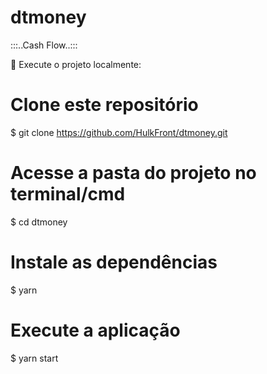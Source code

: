 # dtmoney
:::..Cash Flow..:::


🏁 Execute o projeto localmente:
# Clone este repositório
$ git clone https://github.com/HulkFront/dtmoney.git

# Acesse a pasta do projeto no terminal/cmd
$ cd dtmoney

# Instale as dependências
$ yarn

# Execute a aplicação
$ yarn start
